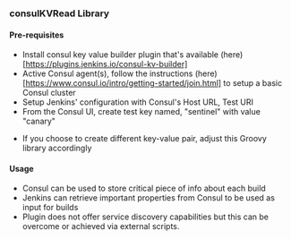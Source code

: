 ### consulKVRead Library

#### Pre-requisites

- Install consul key value builder plugin that's available (here) [https://plugins.jenkins.io/consul-kv-builder]
- Active Consul agent(s), follow the instructions (here) [https://www.consul.io/intro/getting-started/join.html] to setup a basic Consul cluster
- Setup Jenkins' configuration with Consul's Host URL, Test URI
- From the Consul UI, create test key named, "sentinel" with value "canary"
 * If you choose to create different key-value pair, adjust this Groovy library accordingly

#### Usage
- Consul can be used to store critical piece of info about each build
- Jenkins can retrieve important properties from Consul to be used as input for builds
- Plugin does not offer service discovery capabilities but this can be overcome or achieved via external scripts.

